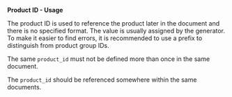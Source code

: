 **Product ID - Usage**

The product ID is used to reference the product later in the document and there is no specified format.
The value is usually assigned by the generator.
To make it easier to find errors, it is recommended to use a prefix to distinguish from product group IDs.

The same `product_id` must not be defined more than once in the same document.

The `product_id` should be referenced somewhere within the same documents.
